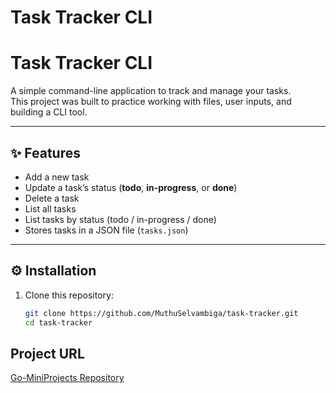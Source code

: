 # Task Tracker CLI 
# Task Tracker CLI

A simple command-line application to track and manage your tasks.  
This project was built to practice working with files, user inputs, and building a CLI tool.

---

## ✨ Features
- Add a new task
- Update a task’s status (**todo**, **in-progress**, or **done**)
- Delete a task
- List all tasks
- List tasks by status (todo / in-progress / done)
- Stores tasks in a JSON file (`tasks.json`)

---

## ⚙️ Installation

1. Clone this repository:
   ```bash
   git clone https://github.com/MuthuSelvambiga/task-tracker.git
   cd task-tracker
## Project URL
[Go-MiniProjects Repository](https://github.com/MuthuSelvambiga/Go-MiniProjects)
